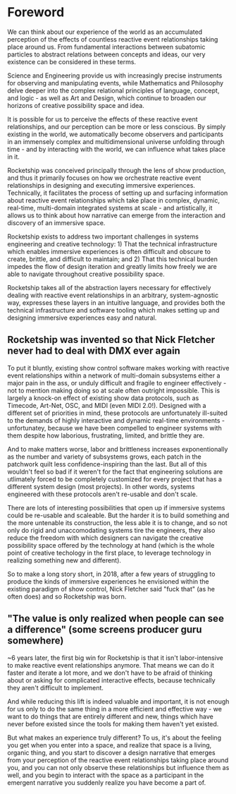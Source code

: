 # Foreword

We can think about our experience of the world as an accumulated perception of the effects of countless reactive event relationships taking place around us. From fundamental interactions between subatomic particles to abstract relations between concepts and ideas, our very existence can be considered in these terms. 

Science and Engineering provide us with increasingly precise instruments for observing and manipulating events, while Mathematics and Philosophy delve deeper into the complex relational principles of language, concept, and logic - as well as Art and Design, which continue to broaden our horizons of creative possibility space and idea.

It is possible for us to perceive the effects of these reactive event relationships, and our perception can be more or less conscious. By simply existing in the world, we automatically become observers and participants in an immensely complex and multidimensional universe unfolding through time - and by interacting with the world, we can influence what takes place in it. 

Rocketship was conceived principally through the lens of show production, and thus it primarily focuses on how we orchestrate reactive event relationships in designing and executing immersive experiences. Technically, it facilitates the process of setting up and surfacing information about reactive event relationships which take place in complex, dynamic, real-time, multi-domain integrated systems at scale - and artistically, it allows us to think about how narrative can emerge from the interaction and discovery of an immersive space.

Rocketship exists to address two important challenges in systems engineering and creative technology: 1) That the technical infrastructure which enables immersive experiences is often difficult and obscure to create, brittle, and difficult to maintain; and 2) That this technical burden impedes the flow of design iteration and greatly limits how freely we are able to navigate throughout creative possibility space.

Rocketship takes all of the abstraction layers necessary for effectively dealing with reactive event relationships in an arbitrary, system-agnostic way, expresses these layers in an intuitive language, and provides both the technical infrastructure and software tooling which makes setting up and designing immersive experiences easy and natural.

## Rocketship was invented so that Nick Fletcher never had to deal with DMX ever again

To put it bluntly, existing show control software makes working with reactive event relationships within a network of multi-domain subsystems either a major pain in the ass, or unduly difficult and fragile to engineer effectively - not to mention making doing so at scale often outright impossible. This is largely a knock-on effect of existing show data protocols, such as Timecode, Art-Net, OSC, and MIDI (even MIDI 2.0!). Designed with a different set of priorities in mind, these protocols are unfortunately ill-suited to the demands of highly interactive and dynamic real-time environments - unfortunatey, because we have been compelled to engineer systems with them despite how laborious, frustrating, limited, and brittle they are. 

And to make matters worse, labor and brittleness increases exponentionally as the number and variety of subsystems grows, each patch in the patchwork quilt less confidence-inspiring than the last. But all of this wouldn't feel so bad if it weren't for the fact that engineering solutions are utlimately forced to be completely customized for every project that has a different system design (most projects). In other words, systems engineered with these protocols aren't re-usable and don't scale.

There are lots of interesting possibilities that open up if immersive systems could be re-usable and scaleable. But the harder it is to build something and the more untenable its construction, the less able it is to change, and so not only do rigid and unaccomodating systems tire the engineers, they also reduce the freedom with which designers can navigate the creative possibility space offered by the technology at hand (which is the whole point of creative techology in the first place, to leverage technology in realizing something new and different).

So to make a long story short, in 2018, after a few years of struggling to produce the kinds of immersive experiences he envisioned within the existing paradigm of show control, Nick Fletcher said "fuck that" (as he often does) and so Rocketship was born.

## "The value is only realized when people can see a difference" (some screens producer guru somewhere)

~6 years later, the first big win for Rocketship is that it isn't labor-intensive to make reactive event relationships anymore. That means we can do it faster and iterate a lot more, and we don't have to be afraid of thinking about or asking for complicated interactive effects, because technically they aren't difficult to implement.

And while reducing this lift is indeed valuable and important, it is not enough for us only to do the same thing in a more efficient and effective way - we want to do things that are entirely different and new, things which have never before existed since the tools for making them haven't yet existed. 

But what makes an experience truly different? To us, it's about the feeling you get when you enter into a space, and realize that space is a living, organic thing, and you start to discover a design narrative that emerges from your perception of the reactive event relationships taking place around you, and you can not only observe these relationships but influence them as well, and you begin to interact with the space as a participant in the emergent narrative you suddenly realize you have become a part of.